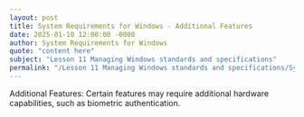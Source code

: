 ```yaml
---
layout: post
title: System Requirements for Windows - Additional Features
date: 2025-01-10 12:00:00 -0000
author: System Requirements for Windows
quote: "content here"
subject: "Lesson 11 Managing Windows standards and specifications"
permalink: "/Lesson 11 Managing Windows standards and specifications/System Requirements for Windows/System Requirements for Windows - Additional Features"
---
```


Additional Features: Certain features may require additional hardware capabilities, such as biometric authentication.
